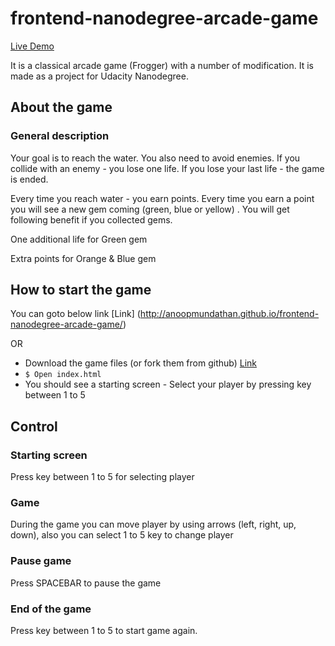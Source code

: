 frontend-nanodegree-arcade-game
===============================
[Live Demo](http://anoopmundathan.github.io/frontend-nanodegree-arcade-game/)

It is a classical arcade game (Frogger) with a number of modification.
It is made as a project for Udacity Nanodegree.

## About the game

### General description
Your goal is to reach the water. You also need to avoid enemies.
If you collide with an enemy - you lose one life.
If you lose your last life - the game is ended.

Every time you reach water - you earn points. Every time you earn a point you will see a new gem coming (green, blue or yellow) . You will get following benefit if you collected gems.

One additional life for Green gem

Extra points for Orange & Blue gem

## How to start the game

You can goto below link
[Link] (http://anoopmundathan.github.io/frontend-nanodegree-arcade-game/)

OR

* Download the game files (or fork them from github) [Link](https://github.com/anoopmundathan/frontend-nanodegree-arcade-game.git)
* ```$ Open index.html```
* You should see a starting screen - Select your player by pressing key between 1 to 5

## Control

### Starting screen
Press key between 1 to 5 for selecting player

### Game
During the game you can move player by using arrows (left, right, up, down), also you can select 1 to 5 key to change player

### Pause game
Press SPACEBAR to pause the game

### End of the game
Press key between 1 to 5 to start game again.
